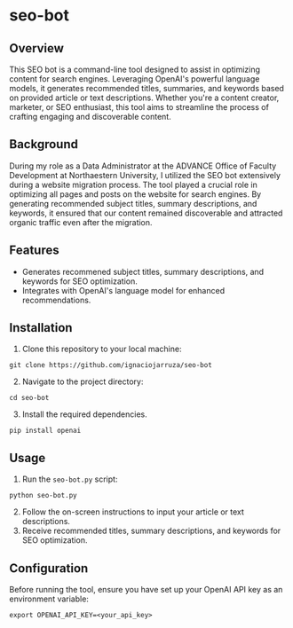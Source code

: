 # seo-bot

## Overview

This SEO bot is a command-line tool designed to assist in optimizing content for search engines. Leveraging OpenAI's powerful language models, it generates recommended titles, summaries, and keywords based on provided article or text descriptions. Whether you're a content creator, marketer, or SEO enthusiast, this tool aims to streamline the process of crafting engaging and discoverable content.

## Background

During my role as a Data Administrator at the ADVANCE Office of Faculty Development at Northaestern University, I utilized the SEO bot extensively during a website migration process. The tool played a crucial role in optimizing all pages and posts on the website for search engines. By generating recommended subject titles, summary descriptions, and keywords, it ensured that our content remained discoverable and attracted organic traffic even after the migration.

## Features

- Generates recommened subject titles, summary descriptions, and keywords for SEO optimization.
- Integrates with OpenAI's language model for enhanced recommendations.

## Installation

1. Clone this repository to your local machine:

```
git clone https://github.com/ignaciojarruza/seo-bot
```

2. Navigate to the project directory:

```
cd seo-bot
```

3. Install the required dependencies.

```
pip install openai
```

## Usage

1. Run the `seo-bot.py` script:

```
python seo-bot.py
```

2. Follow the on-screen instructions to input your article or text descriptions.
3. Receive recommended titles, summary descriptions, and keywords for SEO optimization.

## Configuration

Before running the tool, ensure you have set up your OpenAI API key as an environment variable:

```
export OPENAI_API_KEY=<your_api_key>
```
